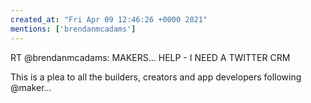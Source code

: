 ```yaml
---
created_at: "Fri Apr 09 12:46:26 +0000 2021"
mentions: ['brendanmcadams']
---
```


RT @brendanmcadams: MAKERS... HELP - I NEED A TWITTER CRM

This is a plea to all the builders, creators and app developers following @maker…